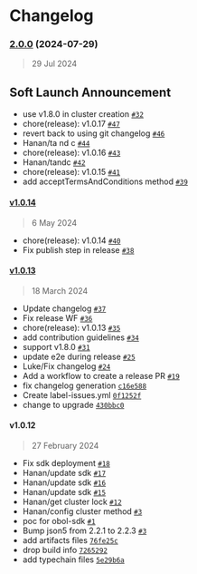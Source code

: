 # Changelog

### [2.0.0](https://github.com/obolnetwork/obol-sdk/compare/v1.0.14...v2.0.0) (2024-07-29)

> 29 Jul 2024

## Soft Launch Announcement

- use v1.8.0 in cluster creation [`#32`](https://github.com/ObolNetwork/obol-sdk/pull/32)
- chore(release): v1.0.17 [`#47`](https://github.com/ObolNetwork/obol-sdk/pull/47)
- revert back to using git changelog [`#46`](https://github.com/ObolNetwork/obol-sdk/pull/46)
- Hanan/ta nd c [`#44`](https://github.com/ObolNetwork/obol-sdk/pull/44)
- chore(release): v1.0.16 [`#43`](https://github.com/ObolNetwork/obol-sdk/pull/43)
- Hanan/tandc [`#42`](https://github.com/ObolNetwork/obol-sdk/pull/42)
- chore(release): v1.0.15 [`#41`](https://github.com/ObolNetwork/obol-sdk/pull/41)
- add acceptTermsAndConditions method [`#39`](https://github.com/ObolNetwork/obol-sdk/pull/39)

#### [v1.0.14](https://github.com/ObolNetwork/obol-sdk/compare/v1.0.13...v1.0.14)

> 6 May 2024

- chore(release): v1.0.14 [`#40`](https://github.com/ObolNetwork/obol-sdk/pull/40)
- Fix publish step in release [`#38`](https://github.com/ObolNetwork/obol-sdk/pull/38)

#### [v1.0.13](https://github.com/ObolNetwork/obol-sdk/compare/v1.0.12...v1.0.13)

> 18 March 2024

- Update changelog [`#37`](https://github.com/ObolNetwork/obol-sdk/pull/37)
- Fix release WF [`#36`](https://github.com/ObolNetwork/obol-sdk/pull/36)
- chore(release): v1.0.13 [`#35`](https://github.com/ObolNetwork/obol-sdk/pull/35)
- add contribution guidelines [`#34`](https://github.com/ObolNetwork/obol-sdk/pull/34)
- support v1.8.0 [`#31`](https://github.com/ObolNetwork/obol-sdk/pull/31)
- update e2e during release [`#25`](https://github.com/ObolNetwork/obol-sdk/pull/25)
- Luke/Fix changelog [`#24`](https://github.com/ObolNetwork/obol-sdk/pull/24)
- Add a workflow to create a release PR [`#19`](https://github.com/ObolNetwork/obol-sdk/pull/19)
- fix changelog generation [`c16e588`](https://github.com/ObolNetwork/obol-sdk/commit/c16e5881773b47b7b7e02f3241888c49ed70077c)
- Create label-issues.yml [`0f1252f`](https://github.com/ObolNetwork/obol-sdk/commit/0f1252f24badba89251a3595cb5d57a0790e5faf)
- change to upgrade [`430bbc0`](https://github.com/ObolNetwork/obol-sdk/commit/430bbc05325f5b5f713b52952fd16954cf1396d6)

#### v1.0.12

> 27 February 2024

- Fix sdk deployment [`#18`](https://github.com/ObolNetwork/obol-sdk/pull/18)
- Hanan/update sdk [`#17`](https://github.com/ObolNetwork/obol-sdk/pull/17)
- Hanan/update sdk [`#16`](https://github.com/ObolNetwork/obol-sdk/pull/16)
- Hanan/update sdk [`#15`](https://github.com/ObolNetwork/obol-sdk/pull/15)
- Hanan/get cluster lock [`#12`](https://github.com/ObolNetwork/obol-sdk/pull/12)
- Hanan/config cluster method [`#3`](https://github.com/ObolNetwork/obol-sdk/pull/3)
- poc for obol-sdk [`#1`](https://github.com/ObolNetwork/obol-sdk/pull/1)
- Bump json5 from 2.2.1 to 2.2.3 [`#3`](https://github.com/ObolNetwork/obol-sdk/pull/3)
- add artifacts files [`76fe25c`](https://github.com/ObolNetwork/obol-sdk/commit/76fe25cf95733651b70d2e0d99f593994364a8c3)
- drop build info [`7265292`](https://github.com/ObolNetwork/obol-sdk/commit/7265292cb6b9264f4fe61bd4929a6d1acf495a15)
- add typechain files [`5e29b6a`](https://github.com/ObolNetwork/obol-sdk/commit/5e29b6adad0bc630d301a6274a58a678276ee773)
